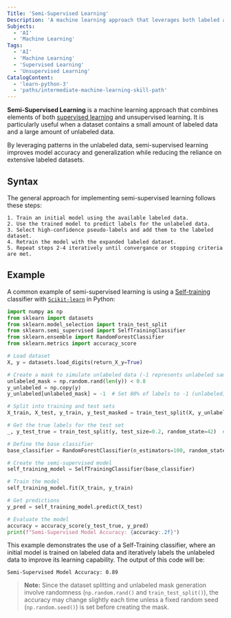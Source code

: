 ```yaml
---
Title: 'Semi-Supervised Learning'
Description: 'A machine learning approach that leverages both labeled and unlabeled data for training, improving model performance when labeled data is scarce.'
Subjects:
  - 'AI'
  - 'Machine Learning'
Tags:
  - 'AI'
  - 'Machine Learning'
  - 'Supervised Learning'
  - 'Unsupervised Learning'
CatalogContent:
  - 'learn-python-3'
  - 'paths/intermediate-machine-learning-skill-path'
---
```


**Semi-Supervised Learning** is a machine learning approach that combines elements of both [supervised learning](https://www.codecademy.com/resources/docs/ai/machine-learning/supervised-learning) and unsupervised learning. It is particularly useful when a dataset contains a small amount of labeled data and a large amount of unlabeled data.

By leveraging patterns in the unlabeled data, semi-supervised learning improves model accuracy and generalization while reducing the reliance on extensive labeled datasets.

## Syntax

The general approach for implementing semi-supervised learning follows these steps:

```pseudo
1. Train an initial model using the available labeled data.
2. Use the trained model to predict labels for the unlabeled data.
3. Select high-confidence pseudo-labels and add them to the labeled dataset.
4. Retrain the model with the expanded labeled dataset.
5. Repeat steps 2-4 iteratively until convergance or stopping criteria are met.
```

## Example

A common example of semi-supervised learning is using a [Self-training](https://www.codecademy.com/resources/docs/sklearn/self-training) classifier with [`Scikit-learn`](https://www.codecademy.com/resources/docs/sklearn) in Python:

```py
import numpy as np
from sklearn import datasets
from sklearn.model_selection import train_test_split
from sklearn.semi_supervised import SelfTrainingClassifier
from sklearn.ensemble import RandomForestClassifier
from sklearn.metrics import accuracy_score

# Load dataset
X, y = datasets.load_digits(return_X_y=True)

# Create a mask to simulate unlabeled data (-1 represents unlabeled samples)
unlabeled_mask = np.random.rand(len(y)) < 0.8
y_unlabeled = np.copy(y)
y_unlabeled[unlabeled_mask] = -1  # Set 80% of labels to -1 (unlabeled)

# Split into training and test sets
X_train, X_test, y_train, y_test_masked = train_test_split(X, y_unlabeled, test_size=0.2, random_state=42)

# Get the true labels for the test set
_, y_test_true = train_test_split(y, test_size=0.2, random_state=42)  # True labels for evaluation

# Define the base classifier
base_classifier = RandomForestClassifier(n_estimators=100, random_state=42)

# Create the semi-supervised model
self_training_model = SelfTrainingClassifier(base_classifier)

# Train the model
self_training_model.fit(X_train, y_train)

# Get predictions
y_pred = self_training_model.predict(X_test)

# Evaluate the model
accuracy = accuracy_score(y_test_true, y_pred)
print(f"Semi-Supervised Model Accuracy: {accuracy:.2f}")
```

This example demonstrates the use of a Self-Training classifier, where an initial model is trained on labeled data and iteratively labels the unlabeled data to improve its learning capability. The output of this code will be:

```shell
Semi-Supervised Model Accuracy: 0.89
```

> **Note:** Since the dataset splitting and unlabeled mask generation involve randomness (`np.random.rand()` and `train_test_split()`), the accuracy may change slightly each time unless a fixed random seed (`np.random.seed()`) is set before creating the mask.
